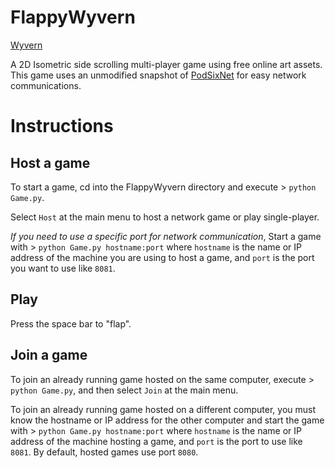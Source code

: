 # FlappyWyvern

[Wyvern](wyvernNE0.png)

A 2D Isometric side scrolling multi-player game using free online art assets. This game uses an unmodified snapshot of [PodSixNet](https://github.com/chr15m/PodSixNet/) for easy network communications.

# Instructions

## Host a game

To start a game, cd into the FlappyWyvern directory and execute > `python Game.py`.

Select `Host` at the main menu to host a network game or play single-player.

*If you need to use a specific port for network communication*, Start a game with > `python Game.py hostname:port` where `hostname` is the name or IP address of the machine you are using to host a game, and `port` is the port you want to use like `8081`.

## Play 

Press the space bar to "flap".

## Join a game

To join an already running game hosted on the same computer, execute > `python Game.py`, and then select `Join` at the main menu.

To join an already running game hosted on a different computer, you must know the hostname or IP address for the other computer and start the game with > `python Game.py hostname:port` where `hostname` is the name or IP address of the machine hosting a game, and `port` is the port to use like `8081`. By default,  hosted games use port `8080`.
